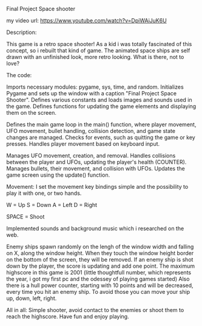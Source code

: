 Final Project Space shooter

my video url: https://www.youtube.com/watch?v=DpiWAiJuK6U

Description:

This game is a retro space shooter!
As a kid i was totally fascinated of this concept, so i rebuilt that kind of game.
The animated space ships are self drawn with an unfinished look, more retro looking. What is there, not to love?

The code:

Imports necessary modules: pygame, sys, time, and random.
Initializes Pygame and sets up the window with a caption "Final Project Space Shooter".
Defines various constants and loads images and sounds used in the game.
Defines functions for updating the game elements and displaying them on the screen.

Defines the main game loop in the main() function, where player movement, UFO movement, bullet handling, collision detection, and game state changes are managed.
Checks for events, such as quitting the game or key presses.
Handles player movement based on keyboard input.

Manages UFO movement, creation, and removal.
Handles collisions between the player and UFOs, updating the player's health (COUNTER).
Manages bullets, their movement, and collision with UFOs.
Updates the game screen using the update() function.

Movement:
I set the movement key bindings simple and the possibility to play it with one, or two hands.

W = Up
S = Down
A = Left
D = Right

SPACE = Shoot

Implemented sounds and background music which i researched on the web.

Enemy ships spawn randomly on the lengh of the window width and falling on X, along the window height. When they touch the window height border on the bottom of the screen, they will be removed.
If an enemy ship is shot down by the player, the score is updating and add one point. 
The maximum highscore in this game is 2001 (little thoughtfull number, which represents the year, i got my first pc and the odessey of playing games started)
Also there is a hull power counter, starting with 10 points and will be decreased, every time you hit an enemy ship. To avoid those you can move your ship up, down, left, right.

All in all:
Simple shooter, avoid contact to the enemies or shoot them to reach the highscore.
Have fun and enjoy playing.